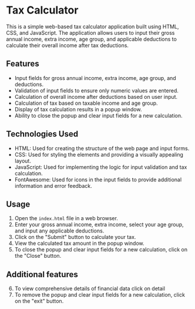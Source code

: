 # Tax Calculator

This is a simple web-based tax calculator application built using HTML, CSS, and JavaScript. The application allows users to input their gross annual income, extra income, age group, and applicable deductions to calculate their overall income after tax deductions.

## Features

- Input fields for gross annual income, extra income, age group, and deductions.
- Validation of input fields to ensure only numeric values are entered.
- Calculation of overall income after deductions based on user input.
- Calculation of tax based on taxable income and age group.
- Display of tax calculation results in a popup window.
- Ability to close the popup and clear input fields for a new calculation.

## Technologies Used

- HTML: Used for creating the structure of the web page and input forms.
- CSS: Used for styling the elements and providing a visually appealing layout.
- JavaScript: Used for implementing the logic for input validation and tax calculation.
- FontAwesome: Used for icons in the input fields to provide additional information and error feedback.


## Usage

1. Open the `index.html` file in a web browser.
2. Enter your gross annual income, extra income, select your age group, and input any applicable deductions.
3. Click on the "Submit" button to calculate your tax.
4. View the calculated tax amount in the popup window.
5. To close the popup and clear input fields for a new calculation, click on the "Close" button.



## Additional features

6. To view comprehensive details of financial data click on detail
7. To remove the popup and clear input fields for a new calculation, click on the "exit" button.



